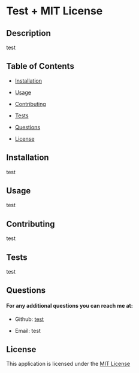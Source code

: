 
  # Test + MIT License

  ## Description

  test

  ## Table of Contents

  - [Installation](#installation)

  - [Usage](#usage)

  - [Contributing](#contributing)

  - [Tests](#tests)

  - [Questions](#questions)

  - [License](#license)
  ## Installation

  test

  ## Usage

  test

  ## Contributing

  test

  ## Tests

  test

  ## Questions

  #### For any additional questions you can reach me at:

  - Github: [test](https://github.com/test)

  - Email: test

  ## License

  This application is licensed under the [MIT License
](https://opensource.org/licenses/MIT)